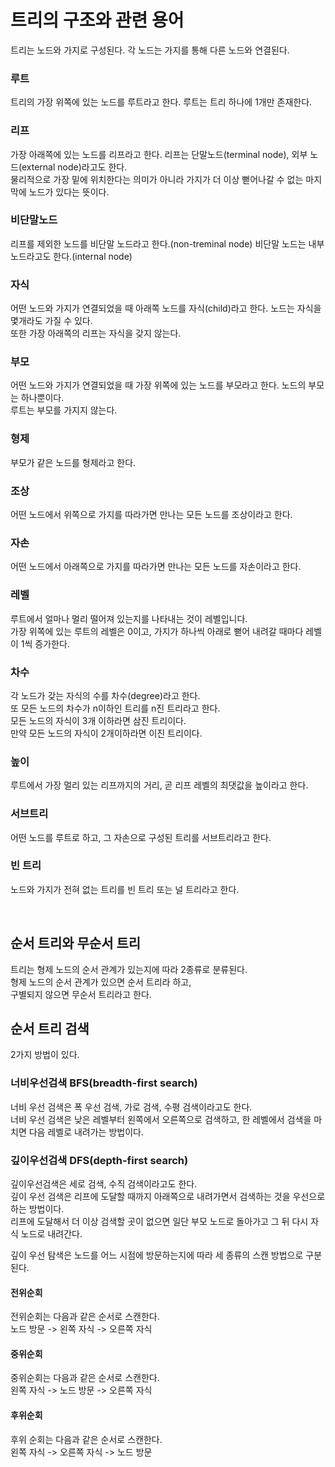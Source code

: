 # 트리의 구조와 관련 용어

트리는 노드와 가지로 구성된다. 각 노드는 가지를 통해 다른 노드와 연결된다.

### 루트

트리의 가장 위쪽에 있는 노드를 루트라고 한다. 루트는 트리 하나에 1개만 존재한다.

### 리프

가장 아래쪽에 있는 노드를 리프라고 한다. 리프는 단말노드(terminal node), 외부 노드(external node)라고도 한다.  
물리적으로 가장 밑에 위치한다는 의미가 아니라 가지가 더 이상 뻗어나갈 수 없는 마지막에 노드가 있다는 뜻이다.

### 비단말노드

리프를 제외한 노드를 비단말 노드라고 한다.(non-treminal node) 비단말 노드는 내부 노드라고도 한다.(internal node)

### 자식

어떤 노드와 가지가 연결되었을 때 아래쪽 노드를 자식(child)라고 한다. 노드는 자식을 몇개라도 가질 수 있다.  
또한 가장 아래쪽의 리프는 자식을 갖지 않는다.

### 부모

어떤 노드와 가지가 연결되었을 때 가장 위쪽에 있는 노드를 부모라고 한다. 노드의 부모는 하나뿐이다.  
루트는 부모를 가지지 않는다.

### 형제

부모가 같은 노드를 형제라고 한다.

### 조상

어떤 노드에서 위쪽으로 가지를 따라가면 만나는 모든 노드를 조상이라고 한다.

### 자손

어떤 노드에서 아래쪽으로 가지를 따라가면 만나는 모든 노드를 자손이라고 한다.

### 레벨

루트에서 얼마나 멀리 떨어져 있는지를 나타내는 것이 레벨입니다.  
가장 위쪽에 있는 루트의 레벨은 0이고, 가지가 하나씩 아래로 뻗어 내려갈 때마다 레벨이 1씩 증가한다.

### 차수

각 노드가 갖는 자식의 수를 차수(degree)라고 한다.  
또 모든 노드의 차수가 n이하인 트리를 n진 트리라고 한다.  
모든 노드의 자식이 3개 이하라면 삼진 트리이다.  
만약 모든 노드의 자식이 2개이하라면 이진 트리이다.

### 높이

루트에서 가장 멀리 있는 리프까지의 거리, 곧 리프 레벨의 최댓값을 높이라고 한다.

### 서브트리

어떤 노드를 루트로 하고, 그 자손으로 구성된 트리를 서브트리라고 한다.

### 빈 트리

노드와 가지가 전혀 없는 트리를 빈 트리 또는 널 트리라고 한다.

<br>

## 순서 트리와 무순서 트리

트리는 형제 노드의 순서 관계가 있는지에 따라 2종류로 분류된다.  
형제 노드의 순서 관계가 있으면 순서 트리라 하고,  
구별되지 않으면 무순서 트리라고 한다.

## 순서 트리 검색

2가지 방법이 있다.

### 너비우선검색 BFS(breadth-first search)

너비 우선 검색은 폭 우선 검색, 가로 검색, 수평 검색이라고도 한다.  
너비 우선 검색은 낮은 레벨부터 왼쪽에서 오른쪽으로 검색하고, 한 레벨에서 검색을 마치면 다음 레벨로 내려가는 방법이다.

### 깊이우선검색 DFS(depth-first search)

깊이우선검색은 세로 검색, 수직 검색이라고도 한다.  
깊이 우선 검색은 리프에 도달할 때까지 아래쪽으로 내려가면서 검색하는 것을 우선으로 하는 방법이다.  
리프에 도달해서 더 이상 검색할 곳이 없으면 일단 부모 노드로 돌아가고 그 뒤 다시 자식 노드로 내려간다.

깊이 우선 탐색은 노드를 어느 시점에 방문하는지에 따라 세 종류의 스캔 방법으로 구분된다.

#### 전위순회

전위순회는 다음과 같은 순서로 스캔한다.  
노드 방문 -> 왼쪽 자식 -> 오른쪽 자식

#### 중위순회

중위순회는 다음과 같은 순서로 스캔한다.  
왼쪽 자식 -> 노드 방문 -> 오른쪽 자식

#### 후위순회

후위 순회는 다음과 같은 순서로 스캔한다.  
왼쪽 자식 -> 오른쪽 자식 -> 노드 방문
